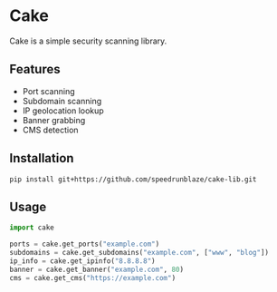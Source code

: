 # Cake

Cake is a simple security scanning library.

## Features
- Port scanning
- Subdomain scanning
- IP geolocation lookup
- Banner grabbing
- CMS detection

## Installation
```
pip install git+https://github.com/speedrunblaze/cake-lib.git
```

## Usage
```python
import cake

ports = cake.get_ports("example.com")
subdomains = cake.get_subdomains("example.com", ["www", "blog"])
ip_info = cake.get_ipinfo("8.8.8.8")
banner = cake.get_banner("example.com", 80)
cms = cake.get_cms("https://example.com")
```
